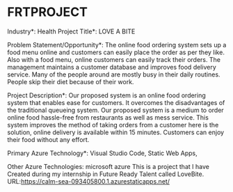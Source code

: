 # FRTPROJECT
Industry*:
Health
Project Title*:
LOVE A BITE

Problem Statement/Opportunity*:
The online food ordering system sets up a food menu online and customers can easily place the order as per they like. Also with a food menu, online customers can easily track their orders. The management maintains a customer database and improves food delivery service. Many of the people around are mostly busy in their daily routines. People skip their diet because of their work.

Project Description*:
Our proposed system is an online food ordering system that enables ease for customers. It overcomes the disadvantages of the traditional queueing system. Our proposed system is a medium to order online food hassle-free from restaurants as well as mess service. This system improves the method of taking orders from a customer here is the solution, online delivery is available within 15 minutes. Customers can enjoy their food without any effort.

Primary Azure Technology*:
Visual Studio Code, Static Web Apps,

Other Azure Technologies:
microsoft azure
This is a project that I have Created during my internship in Future Ready Talent called LoveBite.
URL:https://calm-sea-093405800.1.azurestaticapps.net/
